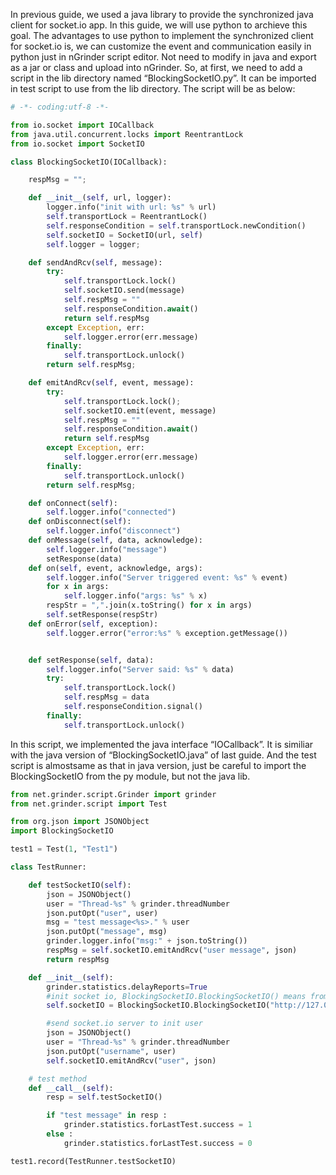 In previous guide, we used a java library to provide the synchronized java client for socket.io app. In this guide, we will use python to archieve this goal.
The advantages to use python to implement the synchronized client for socket.io is, we can customize the event and communication easily in python just in nGrinder script editor. Not need to modify in java and export as a jar or class and upload into nGrinder.
So, at first, we need to add a script in the lib directory named “BlockingSocketIO.py”. It can be imported in test script to use from the lib directory. The script will be as below:
```python
# -*- coding:utf-8 -*-

from io.socket import IOCallback
from java.util.concurrent.locks import ReentrantLock
from io.socket import SocketIO

class BlockingSocketIO(IOCallback):

    respMsg = "";

    def __init__(self, url, logger):
        logger.info("init with url: %s" % url)
        self.transportLock = ReentrantLock()
        self.responseCondition = self.transportLock.newCondition()
        self.socketIO = SocketIO(url, self)
        self.logger = logger;

    def sendAndRcv(self, message):
        try:
            self.transportLock.lock()
            self.socketIO.send(message)
            self.respMsg = ""
            self.responseCondition.await()
            return self.respMsg
        except Exception, err:
            self.logger.error(err.message)
        finally:
            self.transportLock.unlock()
        return self.respMsg;

    def emitAndRcv(self, event, message):
        try:
            self.transportLock.lock();
            self.socketIO.emit(event, message)
            self.respMsg = ""
            self.responseCondition.await()
            return self.respMsg
        except Exception, err:
            self.logger.error(err.message)
        finally:
            self.transportLock.unlock()
        return self.respMsg;

    def onConnect(self):
        self.logger.info("connected")
    def onDisconnect(self):
        self.logger.info("disconnect")
    def onMessage(self, data, acknowledge):
        self.logger.info("message")
        setResponse(data)
    def on(self, event, acknowledge, args):
        self.logger.info("Server triggered event: %s" % event)
        for x in args:
            self.logger.info("args: %s" % x)
        respStr = ",".join(x.toString() for x in args)
        self.setResponse(respStr)
    def onError(self, exception):
        self.logger.error("error:%s" % exception.getMessage())


    def setResponse(self, data):
        self.logger.info("Server said: %s" % data)
        try:
            self.transportLock.lock()
            self.respMsg = data
            self.responseCondition.signal()
        finally:
            self.transportLock.unlock()
```

In this script, we implemented the java interface “IOCallback”. It is similiar with the java version of “BlockingSocketIO.java” of last guide.
And the test script is almostsame as that in java version, just be careful to import the BlockingSocketIO from the py module, but not the java lib.

```python
from net.grinder.script.Grinder import grinder
from net.grinder.script import Test

from org.json import JSONObject
import BlockingSocketIO

test1 = Test(1, "Test1")

class TestRunner:

    def testSocketIO(self):
        json = JSONObject()
        user = "Thread-%s" % grinder.threadNumber
        json.putOpt("user", user)
        msg = "test message<%s>." % user
        json.putOpt("message", msg)
        grinder.logger.info("msg:" + json.toString())
        respMsg = self.socketIO.emitAndRcv("user message", json)
        return respMsg

    def __init__(self):
        grinder.statistics.delayReports=True
        #init socket io, BlockingSocketIO.BlockingSocketIO() means from the module call that function to create a socketIO object.
        self.socketIO = BlockingSocketIO.BlockingSocketIO("http://127.0.0.1:3000", grinder.logger)

        #send socket.io server to init user
        json = JSONObject()
        user = "Thread-%s" % grinder.threadNumber
        json.putOpt("username", user)
        self.socketIO.emitAndRcv("user", json)

    # test method       
    def __call__(self):
        resp = self.testSocketIO()

        if "test message" in resp :
            grinder.statistics.forLastTest.success = 1
        else :
            grinder.statistics.forLastTest.success = 0

test1.record(TestRunner.testSocketIO)
```
